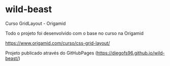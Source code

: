 # wild-beast
Curso GridLayout - Origamid


Todo o projeto foi desenvolvido com o base no curso na Origamid

https://www.origamid.com/curso/css-grid-layout/


Projeto publicado através do GitHubPages (https://diegofs96.github.io/wild-beast/)

